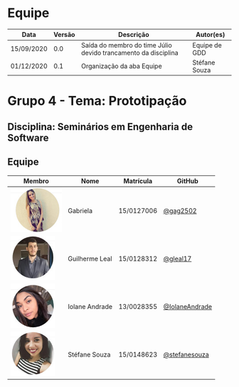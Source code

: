 # Equipe

Data | Versão | Descrição | Autor(es)
---- | ---- | ----| -----
15/09/2020 | 0.0 | Saída do membro do time Júlio devido trancamento da disciplina| Equipe de GDD
01/12/2020 | 0.1 | Organização da aba Equipe | Stéfane Souza

# Grupo 4 - Tema: Prototipação
## Disciplina: Seminários em Engenharia de Software


## Equipe

 Membro |Nome | Matrícula | GitHub
------- | ------- | --------- | -------
![gabriela](./img/membros/gabriela.jpeg) |  Gabriela  | 15/0127006   | [@gag2502](https://github.com/gag2502)
![guilherme](./img/membros/guilherme.jpeg) |  Guilherme Leal | 15/0128312| [@gleal17](https://github.com/gleal17)
![iolane](./img/membros/iolane.jpeg) | Iolane Andrade | 13/0028355 | [@IolaneAndrade](https://github.com/IolaneAndrade)
![stefane](./img/membros/stefane.jpeg) |  Stéfane Souza | 15/0148623 | [@stefanesouza](https://github.com/stefanesouza)
